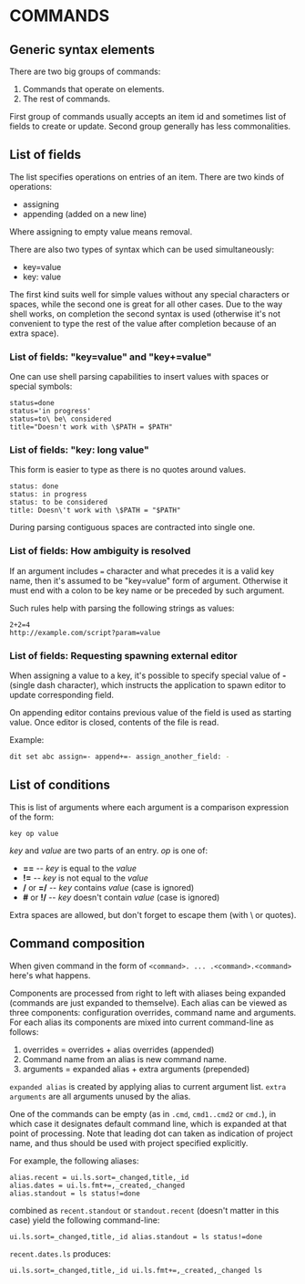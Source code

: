 COMMANDS
========

Generic syntax elements
-----------------------

There are two big groups of commands:

1. Commands that operate on elements.
2. The rest of commands.

First group of commands usually accepts an item id and sometimes list of
fields to create or update.  Second group generally has less commonalities.

List of fields
--------------

The list specifies operations on entries of an item.  There are two kinds of
operations:

 - assigning
 - appending (added on a new line)

Where assigning to empty value means removal.

There are also two types of syntax which can be used simultaneously:

 - key=value
 - key: value

The first kind suits well for simple values without any special characters or
spaces, while the second one is great for all other cases.  Due to the way shell
works, on completion the second syntax is used (otherwise it's not convenient to
type the rest of the value after completion because of an extra space).

### List of fields: "key=value" and "key+=value" ###

One can use shell parsing capabilities to insert values with spaces or special
symbols:

```
status=done
status='in progress'
status=to\ be\ considered
title="Doesn't work with \$PATH = $PATH"
```

### List of fields: "key: long value" ###

This form is easier to type as there is no quotes around values.

```
status: done
status: in progress
status: to be considered
title: Doesn\'t work with \$PATH = "$PATH"
```

During parsing contiguous spaces are contracted into single one.

### List of fields: How ambiguity is resolved ###

If an argument includes `=` character and what precedes it is a valid key name,
then it's assumed to be "key=value" form of argument.  Otherwise it must end
with a colon to be key name or be preceded by such argument.

Such rules help with parsing the following strings as values:

```
2+2=4
http://example.com/script?param=value
```

### List of fields: Requesting spawning external editor ###

When assigning a value to a key, it's possible to specify special value of
**-** (single dash character), which instructs the application to spawn editor
to update corresponding field.

On appending editor contains previous value of the field is used as starting
value.  Once editor is closed, contents of the file is read.

Example:

```bash
dit set abc assign=- append+=- assign_another_field: -
```

List of conditions
------------------

This is list of arguments where each argument is a comparison expression of the
form:

```
key op value
```

*key* and *value* are two parts of an entry. *op* is one of:

 * **==** -- *key* is equal to the *value*
 * **!=** -- *key* is not equal to the *value*
 * **/** or **=/** -- *key* contains *value* (case is ignored)
 * **#** or **!/** -- *key* doesn't contain *value* (case is ignored)

Extra spaces are allowed, but don't forget to escape them (with \\ or quotes).

Command composition
-------------------

When given command in the form of `<command>. ... .<command>.<command>` here's
what happens.

Components are processed from right to left with aliases being expanded
(commands are just expanded to themselve).  Each alias can be viewed as three
components: configuration overrides, command name and arguments.  For each alias
its components are mixed into current command-line as follows:

 1. overrides = overrides + alias overrides          (appended)
 2. Command name from an alias is new command name.
 3. arguments = expanded alias + extra arguments     (prepended)

`expanded alias` is created by applying alias to current argument list.
`extra arguments` are all arguments unused by the alias.

One of the commands can be empty (as in `.cmd`, `cmd1..cmd2` or `cmd.`), in
which case it designates default command line, which is expanded at that point
of processing.  Note that leading dot can taken as indication of project name,
and thus should be used with project specified explicitly.

For example, the following aliases:

```
alias.recent = ui.ls.sort=_changed,title,_id
alias.dates = ui.ls.fmt+=,_created,_changed
alias.standout = ls status!=done
```

combined as `recent.standout` or `standout.recent` (doesn't matter in this case)
yield the following command-line:

```
ui.ls.sort=_changed,title,_id alias.standout = ls status!=done
```

`recent.dates.ls` produces:

```
ui.ls.sort=_changed,title,_id ui.ls.fmt+=,_created,_changed ls
```

